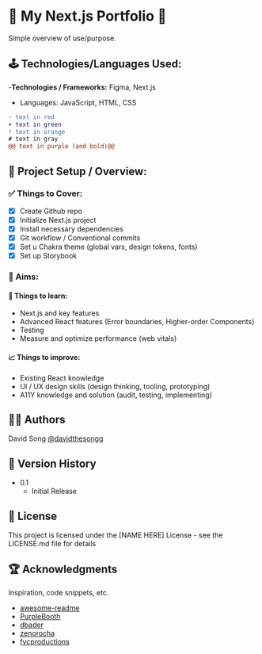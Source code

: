 # 🚀 My Next.js Portfolio 🚀

Simple overview of use/purpose.

## 🕹️ Technologies/Languages Used:

-<strong>Technologies / Frameworks:</strong> Figma, Next.js

- Languages: JavaScript, HTML, CSS

```diff
- text in red
+ text in green
! text in orange
# text in gray
@@ text in purple (and bold)@@
```

## 🚧 Project Setup / Overview:

### ✅ Things to Cover:

- [x] Create Github repo
- [x] Initialize Next.js project
- [x] Install necessary dependencies
- [x] Git workflow / Conventional commits
- [x] Set u Chakra theme (global vars, design tokens, fonts)
- [x] Set up Storybook

### 🎯 Aims:

#### 📖 Things to learn:

- Next.js and key features
- Advanced React features (Error boundaries, Higher-order Components)
- Testing
- Measure and optimize performance (web vitals)

#### 📈 Things to improve:

- Existing React knowledge
- UI / UX design skills (design thinking, tooling, prototyping)
- A11Y knowledge and solution (audit, testing, implementing)

## ✍🏼 Authors

David Song
[@davidthesongg](https://www.instagram.com/davidthesongg/)

## 📜 Version History

- 0.1
  - Initial Release

## 🪪 License

This project is licensed under the [NAME HERE] License - see the LICENSE.md file for details

## 🏆 Acknowledgments

Inspiration, code snippets, etc.

- [awesome-readme](https://github.com/matiassingers/awesome-readme)
- [PurpleBooth](https://gist.github.com/PurpleBooth/109311bb0361f32d87a2)
- [dbader](https://github.com/dbader/readme-template)
- [zenorocha](https://gist.github.com/zenorocha/4526327)
- [fvcproductions](https://gist.github.com/fvcproductions/1bfc2d4aecb01a834b46)
